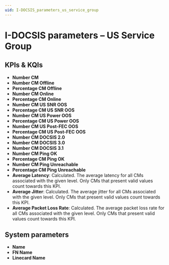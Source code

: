 ```yaml
---
uid: I-DOCSIS_parameters_us_service_group
---
```


# I-DOCSIS parameters – US Service Group

## KPIs & KQIs

- **Number CM**
- **Number CM Offline**
- **Percentage CM Offline**
- **Number CM Online**
- **Percentage CM Online**
- **Number CM US SNR OOS**
- **Percentage CM US SNR OOS**
- **Number CM US Power OOS**
- **Percentage CM US Power OOS**
- **Number CM US Post-FEC OOS**
- **Percentage CM US Post-FEC OOS**
- **Number CM DOCSIS 2.0**
- **Number CM DOCSIS 3.0**
- **Number CM DOCSIS 3.1**
- **Number CM Ping OK**
- **Percentage CM Ping OK**
- **Number CM Ping Unreachable**
- **Percentage CM Ping Unreachable**
- **Average Latency**: Calculated. The average latency for all CMs associated with the given level. Only CMs that present valid values count towards this KPI.
- **Average Jitter**: Calculated. The average jitter for all CMs associated with the given level. Only CMs that present valid values count towards this KPI.
- **Average Packet Loss Rate**: Calculated. The average packet loss rate for all CMs associated with the given level. Only CMs that present valid values count towards this KPI.

## System parameters

- **Name**
- **FN Name**
- **Linecard Name**
